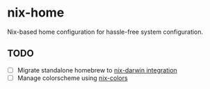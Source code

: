 # nix-home

Nix-based home configuration for hassle-free system configuration.

## TODO

- [ ] Migrate standalone homebrew to [nix-darwin integration](https://github.com/zhaofengli/nix-homebrew)
- [ ] Manage colorscheme using [nix-colors](https://github.com/Misterio77/nix-colors/tree/main/module)

